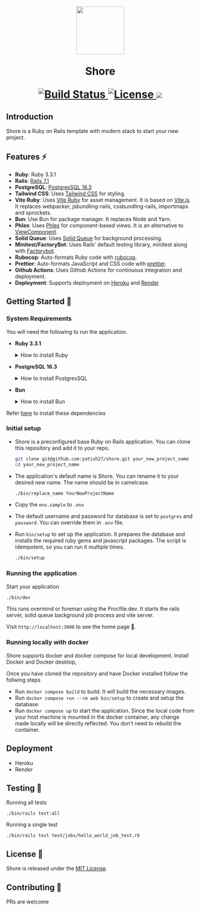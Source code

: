<h1 align="center">
  <a href="#">
    <img src="https://github.com/yatish27/shore/assets/1014383/fbad8ed2-9510-4693-a342-4bafa515b164" width="128px"/>
  </a>

  Shore

  <p align="center">
    <a href="https://github.com/yatish27/shore/actions">
      <img alt="Build Status" src="https://github.com/yatish27/shore/actions/workflows/ci.yml/badge.svg"/>
    </a>
    <a href="https://github.com/yatish27/shore/blob/master/LICENSE.txt">
      <img alt="License" src="https://img.shields.io/badge/license-MIT-428F7E.svg"/>
    </a>
    <a href="https://codeclimate.com/github/yatish27/shore/maintainability"><img src="https://api.codeclimate.com/v1/badges/1cd4e3f1c0a4c5af29b1/maintainability" /></a>
  </p>
</h1>

## Introduction

Shore is a Ruby on Rails template with modern stack to start your new project.

## Features ⚡️

- **Ruby**: Ruby 3.3.1 
- **Rails**: [Rails 7.1](https://rubyonrails.org)
- **PostgreSQL**: [PostgresSQL 16.3](https://www.postgresql.org)
- **Tailwind CSS**: Uses [Tailwind CSS](https://tailwindcss.com) for styling.
- **Vite Ruby**: Uses [Vite Ruby](https://vite-ruby.netlify.app) for asset management. It is based on [Vite.js](https://vitejs.dev). It replaces webpacker, jsbundling-rails, cssbundling-rails, importmaps and sprockets.
- **Bun**: Use Bun for package manager. It replaces Node and Yarn.
- **Phlex**: Uses [Phlex](https://www.phlex.fun) for component-based views. It is an alternative to [ViewComponent](https://viewcomponent.org).
- **Solid Queue**: Uses [Solid Queue](https://github.com/rails/solid_queue) for background processing.
- **Minitest/FactoryBot**: Uses Rails' default testing library, minitest along with [Factorybot](https://github.com/thoughtbot/factory_bot).
- **Rubocop**: Auto-formats Ruby code with [rubocop](https://rubocop.org).
- **Prettier**: Auto-formats JavaScript and CSS code with [prettier](https://prettier.io).
- **Github Actions**: Uses Github Actions for continuous integration and deployment.
- **Deployment**: Supports deployment on [Heroku](https://www.heroku.com/platform) and [Render](https://render.com)


## Getting Started 🚀


### System Requirements
You will need the following to run the application.

- **Ruby 3.3.1**
  <details>
    <summary>How to install Ruby</summary>
    
    Use a Ruby version manager like [rbenv](https://github.com/rbenv/rbenv?tab=readme-ov-file#using-package-managers) to install ruby.
    
    1. Install rbenv
    ```bash
    brew install rbenv ruby-build
    ```

    2. Install ruby with the version in [.ruby-version](./../.ruby-version)

    ```
    rbenv install 3.3.1
    ```

    3. Check the version 
    ```
    ruby -v
    ```
    ```
    ruby 3.3.1 (2024-04-23 revision c56cd86388) [arm64-darwin23]
    ```
  </details>

- **PostgreSQL 16.3**
  <details>
    <summary>How to install PostgresSQL</summary>
    
    You can install PostgresSQL using [postgresapp.com](https://postgresapp.com) or Homebrew

    ### Using Homebrew

    1. Install 

      ```bash
      brew install postgresql@16
      ```

    2. Add psql to $PATH

      ```bash
      echo 'export PATH="/opt/homebrew/opt/postgresql@16/bin:$PATH"' >> ~/.bashrc
      ```
    3. Start the server
    ```bash
    brew services start postgresql@16

    ```
    4. Create a `postgres` user

    ```
    createuser -s postgres
    ```

    5. Set the password for postgres

    ```
    psql postgres
    ```
    Within psql  

    ```
    ALTER ROLE postgres WITH PASSWORD 'password';
    ```

    ### Using postgresapp.com

    1. Visit https://postgresapp.com and download the app with PostgresSQL
    2. Install the app
    3. Start the server and initialize the cluster using the UI

  </details>

- **Bun**
  <details>
    <summary>How to install Bun</summary>
    
    ```
    brew install oven-sh/bun/bun
    ```
    ```
    bun -v
    ```
  </details>


Refer [here](./docs/installing_prerequisites.md) to install these dependencies

### Initial setup
- Shore is a preconfigured base Ruby on Rails application. You can clone this repository and add it to your repo.
  ```bash
  git clone git@github.com:yatish27/shore.git your_new_project_name
  cd your_new_project_name
  ```

- The application's default name is Shore. You can rename it to your desired new name. The name should be in camelcase.

  ```bash
  ./bin/replace_name YourNewProjectName
  ```

- Copy the `env.sample` to `.env`

- The default username and password for database is set to `postgres` and `password`. You can override them in `.env` file.

- Run `bin/setup` to set up the application. It prepares the database and installs the required ruby gems and javascript packages. The script is idempotent, so you can run it multiple times.

  ```bash
  ./bin/setup
  ```

### Running the application

Start your application

```bash
./bin/dev
```

This runs overmind or foreman using the Procfile.dev. It starts the rails server, solid queue background job process and vite server.

Visit `http://localhost:3000` to see the home page 🚀.

### Running locally with docker 
Shore supports docker and docker compose for local development.
Install Docker and Docker desktop,

Once you have cloned the repository and have Docker installed follow the follwing steps

- Run `docker compose build` to build. It will build the necessary images.
- Run `docker compose run --rm web bin/setup` to create and setup the database.
- Run `docker compose up` to start the application. 
Since the local code from your host machine is mounted in the docker container, any change made locally will be directly reflected. You don't need to rebuild the container.

## Deployment
- Heroku
- Render

## Testing 🧪
Running all tests
```
./bin/rails test:all
```

Running a single test
```
./bin/rails test test/jobs/hello_world_job_test.rb
```

## License 🔑
Shore is released under the [MIT License](./LICENSE.txt).

## Contributing 🤝
PRs are welcome
